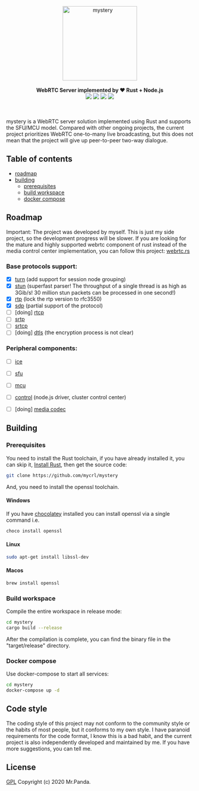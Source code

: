 <!--lint disable no-literal-urls-->
<div align="center">
  <img 
    alt="mystery"
    src="./logo.svg" 
    width="200px"
  />
</div>
<br/>
<div align="center">
  <strong>WebRTC Server implemented by ❤️ Rust + Node.js</strong>
</div>
<div align="center">
  <img src="https://img.shields.io/github/workflow/status/mycrl/mystery/cargo-test"/>
  <img src="https://img.shields.io/github/license/mycrl/mystery"/>
  <img src="https://img.shields.io/github/issues/mycrl/mystery"/>
  <img src="https://img.shields.io/github/stars/mycrl/mystery"/>
</div>
<br/>
<br/>

mystery is a WebRTC server solution implemented using Rust and supports the SFU/MCU model. Compared with other ongoing projects, the current project prioritizes WebRTC one-to-many live broadcasting, but this does not mean that the project will give up peer-to-peer two-way dialogue.

## Table of contents

* [roadmap](#roadmap)
* [building](#building)
  * [prerequisites](#prerequisites)
  * [build workspace](#build-workspace)
  * [docker compose](#docker-compose)

## Roadmap

Important: The project was developed by myself. This is just my side project, so the development progress will be slower. If you are looking for the mature and highly supported webrtc component of rust instead of the media control center implementation, you can follow this project: [webrtc.rs](https://webrtc.rs/)

### Base protocols support: 

* [x] [turn](https://github.com/mycrl/mystery/tree/dev/service/turn) (add support for session node grouping)
* [x] [stun](https://github.com/mycrl/mystery/tree/dev/protocol/stun) (superfast parser! The throughput of a single thread is as high as 3Gib/s! 30 million stun packets can be processed in one second!)
* [x] [rtp](https://github.com/mycrl/mystery/tree/dev/protocol/rtp) (lock the rtp version to rfc3550)
* [x] [sdp](https://github.com/mycrl/mystery/tree/dev/protocol/sdp) (partial support of the protocol)
* [ ] [doing] [rtcp](https://github.com/mycrl/mystery/tree/dev/rtcp)
* [ ] [srtp](https://github.com/mycrl/mystery/tree/dev/protocol/srtp)
* [ ] [srtcp](https://github.com/mycrl/mystery/tree/dev/protocol/srtcp)
* [ ] [doing] [dtls](https://github.com/mycrl/mystery/tree/dev/dtls) (the encryption process is not clear)

### Peripheral components:

* [ ] [ice](https://github.com/mycrl/mystery/tree/dev/protocol/ice)
* [ ] [sfu](https://github.com/mycrl/mystery/tree/dev/module/sfu)
* [ ] [mcu](https://github.com/mycrl/mystery/tree/dev/module/mcu)
* [ ] [control](https://github.com/mycrl/mystery/tree/dev/control) (node.js driver, cluster control center)
* [ ] [doing] [media codec](https://github.com/mycrl/mystery/tree/dev/module/codec)


## Building

### Prerequisites

You need to install the Rust toolchain, if you have already installed it, you can skip it, [Install Rust](https://www.rust-lang.org/tools/install), then get the source code:

```bash
git clone https://github.com/mycrl/mystery
```

And, you need to install the openssl toolchain.

#### Windows

If you have [chocolatey](https://chocolatey.org/install) installed you can install openssl via a single command i.e.

```bash
choco install openssl
```

#### Linux

```bash
sudo apt-get install libssl-dev
```

#### Macos

```bash
brew install openssl
```

### Build workspace

Compile the entire workspace in release mode:

```bash
cd mystery
cargo build --release
```

After the compilation is complete, you can find the binary file in the "target/release" directory.

### Docker compose

Use docker-compose to start all services:

```bash
cd mystery
docker-compose up -d
```

## Code style

The coding style of this project may not conform to the community style or the habits of most people, but it conforms to my own style. I have paranoid requirements for the code format, I know this is a bad habit, and the current project is also independently developed and maintained by me. If you have more suggestions, you can tell me.

## License

[GPL](./LICENSE)
Copyright (c) 2020 Mr.Panda.
